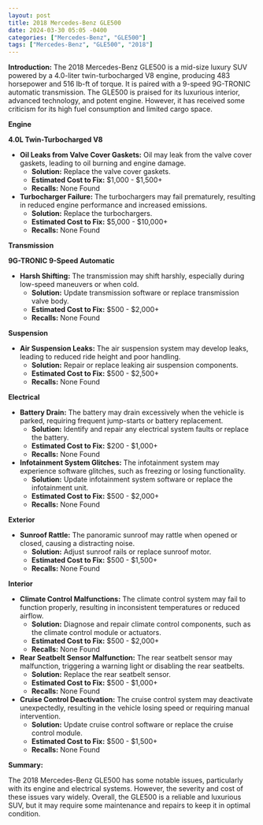 ```yaml
---
layout: post
title: 2018 Mercedes-Benz GLE500
date: 2024-03-30 05:05 -0400
categories: ["Mercedes-Benz", "GLE500"]
tags: ["Mercedes-Benz", "GLE500", "2018"]
---
```

**Introduction:**
The 2018 Mercedes-Benz GLE500 is a mid-size luxury SUV powered by a 4.0-liter twin-turbocharged V8 engine, producing 483 horsepower and 516 lb-ft of torque. It is paired with a 9-speed 9G-TRONIC automatic transmission. The GLE500 is praised for its luxurious interior, advanced technology, and potent engine. However, it has received some criticism for its high fuel consumption and limited cargo space.

**Engine**

**4.0L Twin-Turbocharged V8**

* **Oil Leaks from Valve Cover Gaskets:** Oil may leak from the valve cover gaskets, leading to oil burning and engine damage.
  * **Solution:** Replace the valve cover gaskets.
  * **Estimated Cost to Fix:** $1,000 - $1,500+
  * **Recalls:** None Found
* **Turbocharger Failure:** The turbochargers may fail prematurely, resulting in reduced engine performance and increased emissions.
  * **Solution:** Replace the turbochargers.
  * **Estimated Cost to Fix:** $5,000 - $10,000+
  * **Recalls:** None Found

**Transmission**

**9G-TRONIC 9-Speed Automatic**

* **Harsh Shifting:** The transmission may shift harshly, especially during low-speed maneuvers or when cold.
  * **Solution:** Update transmission software or replace transmission valve body.
  * **Estimated Cost to Fix:** $500 - $2,000+
  * **Recalls:** None Found

**Suspension**

* **Air Suspension Leaks:** The air suspension system may develop leaks, leading to reduced ride height and poor handling.
  * **Solution:** Repair or replace leaking air suspension components.
  * **Estimated Cost to Fix:** $500 - $2,500+
  * **Recalls:** None Found

**Electrical**

* **Battery Drain:** The battery may drain excessively when the vehicle is parked, requiring frequent jump-starts or battery replacement.
  * **Solution:** Identify and repair any electrical system faults or replace the battery.
  * **Estimated Cost to Fix:** $200 - $1,000+
  * **Recalls:** None Found
* **Infotainment System Glitches:** The infotainment system may experience software glitches, such as freezing or losing functionality.
  * **Solution:** Update infotainment system software or replace the infotainment unit.
  * **Estimated Cost to Fix:** $500 - $2,000+
  * **Recalls:** None Found

**Exterior**

* **Sunroof Rattle:** The panoramic sunroof may rattle when opened or closed, causing a distracting noise.
  * **Solution:** Adjust sunroof rails or replace sunroof motor.
  * **Estimated Cost to Fix:** $500 - $1,500+
  * **Recalls:** None Found

**Interior**

* **Climate Control Malfunctions:** The climate control system may fail to function properly, resulting in inconsistent temperatures or reduced airflow.
  * **Solution:** Diagnose and repair climate control components, such as the climate control module or actuators.
  * **Estimated Cost to Fix:** $500 - $2,000+
  * **Recalls:** None Found
* **Rear Seatbelt Sensor Malfunction:** The rear seatbelt sensor may malfunction, triggering a warning light or disabling the rear seatbelts.
  * **Solution:** Replace the rear seatbelt sensor.
  * **Estimated Cost to Fix:** $500 - $1,000+
  * **Recalls:** None Found
* **Cruise Control Deactivation:** The cruise control system may deactivate unexpectedly, resulting in the vehicle losing speed or requiring manual intervention.
  * **Solution:** Update cruise control software or replace the cruise control module.
  * **Estimated Cost to Fix:** $500 - $1,500+
  * **Recalls:** None Found

**Summary:**

The 2018 Mercedes-Benz GLE500 has some notable issues, particularly with its engine and electrical systems. However, the severity and cost of these issues vary widely. Overall, the GLE500 is a reliable and luxurious SUV, but it may require some maintenance and repairs to keep it in optimal condition.
